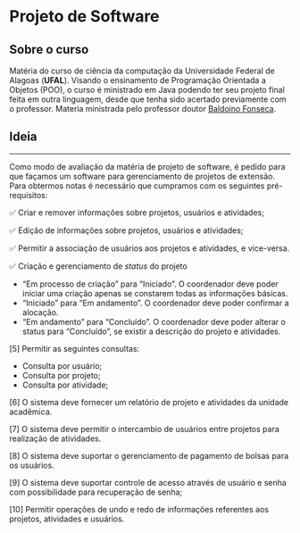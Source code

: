 # Projeto de Software

## Sobre o curso
Matéria do curso de ciência da computação da Universidade Federal de Alagoas (**UFAL**). Visando o ensinamento de Programação Orientada a Objetos (POO), o curso é ministrado em Java podendo ter seu projeto final feita em outra linguagem, desde que tenha sido acertado previamente com o professor.
Materia ministrada pelo professor doutor [Baldoino Fonseca](https://scholar.google.com.br/citations?user=qvID9jQAAAAJ&hl=pt-BR).

## Ideia
---

Como modo de avaliação da matéria de projeto de software, é pedido para que façamos um software para gerenciamento de projetos de extensão. Para obtermos notas é necessário que cumpramos com os
seguintes pré-requisitos:

:white_check_mark: Criar e remover informações sobre projetos, usuários e atividades;

:white_check_mark: Edição de informações sobre projetos, usuários e atividades;

:white_check_mark: Permitir a associação de usuários aos projetos e atividades, e vice-versa.

:white_check_mark: Criação e gerenciamento de _status_ do projeto

* “Em processo de criação” para “Iniciado”. O coordenador deve poder iniciar uma criação apenas se constarem todas as informações básicas. 
* “Iniciado” para “Em andamento”. O coordenador deve poder confirmar a alocação.
* “Em andamento” para “Concluído”. O coordenador deve poder alterar o status para “Concluído”, se existir a descrição do projeto e atividades.

[5] Permitir as seguintes consultas:

* Consulta por usuário;
* Consulta por projeto;
* Consulta por atividade;   

[6] O sistema deve fornecer um relatório de projeto e atividades da unidade acadêmica. 

[7] O sistema deve permitir o intercambio de usuários entre projetos para
realização de atividades.

[8] O sistema deve suportar o gerenciamento de pagamento de bolsas para os usuários.

[9] O sistema deve suportar controle de acesso através de usuário e senha com possibilidade para recuperação de senha;

[10] Permitir operações de undo e redo de informações referentes aos projetos, atividades e usuários.
